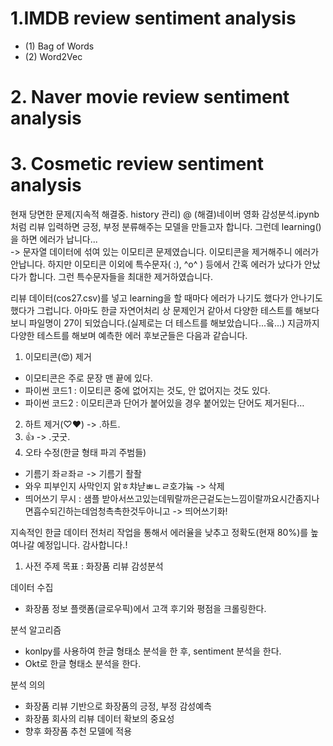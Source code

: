 
# 1.IMDB review sentiment analysis
  - (1) Bag of Words
  - (2) Word2Vec

# 2. Naver movie review sentiment analysis

# 3. Cosmetic review sentiment analysis

현재 당면한 문제(지속적 해결중. history 관리)
@ (해결)네이버 영화 감성분석.ipynb처럼 리뷰 입력하면 긍정, 부정 분류해주는 모델을 만들고자 합니다. 그런데 learning()을 하면 에러가 납니다...  
-> 문자열 데이터에 섞여 있는 이모티콘 문제였습니다. 이모티콘을 제거해주니 에러가 안납니다. 
   하지만 이모티콘 이외에 특수문자( :), ^o^ ) 등에서 간혹 에러가 났다가 안났다가 합니다. 그런 특수문자들을 최대한 제거하였습니다.


리뷰 데이터(cos27.csv)를 넣고 learning을 할 때마다 에러가 나기도 했다가 안나기도 했다가 그럽니다.
아마도 한글 자연어처리 상 문제인거 같아서 다양한 테스트를 해보다 보니 파일명이 27이 되었습니다.(실제로는 더 테스트를 해보았습니다...읔...)
지금까지 다양한 테스트를 해보며 예측한 에러 후보군들은 다음과 같습니다.

1. 이모티콘(😍) 제거
- 이모티콘은 주로 문장 맨 끝에 있다.
- 파이썬 코드1 : 이모티콘 중에 없어지는 것도, 안 없어지는 것도 있다.
- 파이썬 코드2 : 이모티콘과 단어가 붙어있을 경우 붙어있는 단어도 제거된다…
2. 하트 제거(♡♥)   ->   .하트.
3. 👍 ->   .굿굿.
4. 오타 수정(한글 형태 파괴 주범들)
- 기름기 좌ㄹ좌ㄹ -> 기름기 좔좔
- 와우 피부인지 사막인지 앍ㅎ챠냗ㅃㄴㄹ호갸늌 -> 삭제
- 띄어쓰기 무시 : 샘플 받아서쓰고있는데뭐랄까은근겉도는느낌이랄까요시간좀지나면흡수되긴하는데엄청촉촉한것두아니고  -> 띄어쓰기화!

지속적인 한글 데이터 전처리 작업을 통해서 에러율을 낮추고 정확도(현재 80%)를 높여나갈 예정입니다.
감사합니다.!


1. 사전 주제 목표 : 화장품 리뷰 감성분석

데이터 수집
- 화장품 정보 플랫폼(글로우픽)에서 고객 후기와 평점을 크롤링한다.

분석 알고리즘
- konlpy를 사용하여 한글 형태소 분석을 한 후, sentiment 분석을 한다.
- Okt로 한글 형태소 분석을 한다.

분석 의의
- 화장품 리뷰 기반으로 화장품의 긍정, 부정 감성예측
- 화장품 회사의 리뷰 데이터 확보의 중요성
- 향후 화장품 추천 모델에 적용

